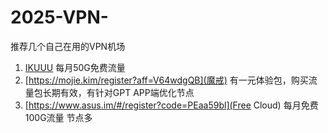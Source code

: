 # 2025-VPN-
推荐几个自己在用的VPN机场
1. [IKUUU](https://ikuuu.one/auth/register?code=jwvd) 每月50G免费流量
2. [https://mojie.kim/register?aff=V64wdgQB](魔戒) 有一元体验包，购买流量包长期有效，有针对GPT APP端优化节点
3. [https://www.asus.im/#/register?code=PEaa59bl](Free Cloud) 每月免费100G流量 节点多
